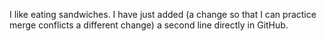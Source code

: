 I like eating sandwiches.
I have just added (a change so that I can practice merge conflicts a different change) a second line directly in GitHub. 
